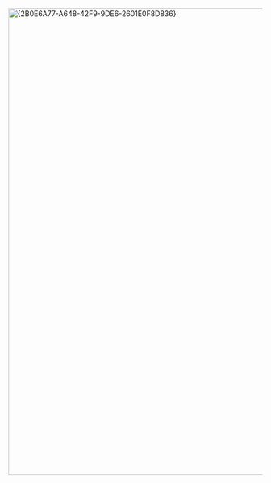 <img width="1875" height="926" alt="{2B0E6A77-A648-42F9-9DE6-2601E0F8D836}" src="https://github.com/user-attachments/assets/2374aca7-0a55-489c-9c56-b602faa602f2" />
